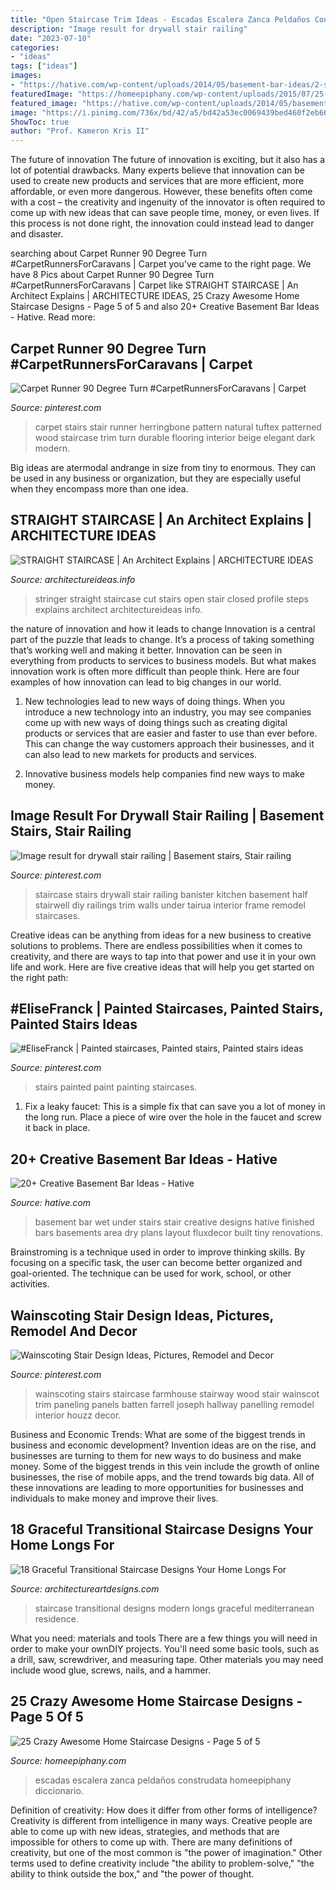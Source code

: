 ```yaml
---
title: "Open Staircase Trim Ideas - Escadas Escalera Zanca Peldaños Construdata Homeepiphany Diccionario"
description: "Image result for drywall stair railing"
date: "2023-07-10"
categories:
- "ideas"
tags: ["ideas"]
images:
- "https://hative.com/wp-content/uploads/2014/05/basement-bar-ideas/2-small-under-stair-wet-bar.jpg"
featuredImage: "https://homeepiphany.com/wp-content/uploads/2015/07/25-Crazy-Awesome-Home-Staircase-Designs-22.jpg"
featured_image: "https://hative.com/wp-content/uploads/2014/05/basement-bar-ideas/2-small-under-stair-wet-bar.jpg"
image: "https://i.pinimg.com/736x/bd/42/a5/bd42a53ec0069439bed460f2eb660fe9--wainscoting-stairs-wainscoting-ideas.jpg"
ShowToc: true
author: "Prof. Kameron Kris II"
---
```



The future of innovation
The future of innovation is exciting, but it also has a lot of potential drawbacks. Many experts believe that innovation can be used to create new products and services that are more efficient, more affordable, or even more dangerous. However, these benefits often come with a cost – the creativity and ingenuity of the innovator is often required to come up with new ideas that can save people time, money, or even lives. If this process is not done right, the innovation could instead lead to danger and disaster.

	

		
searching about Carpet Runner 90 Degree Turn #CarpetRunnersForCaravans | Carpet you've came to the right page. We have 8 Pics about Carpet Runner 90 Degree Turn #CarpetRunnersForCaravans | Carpet like STRAIGHT STAIRCASE | An Architect Explains | ARCHITECTURE IDEAS, 25 Crazy Awesome Home Staircase Designs - Page 5 of 5 and also 20+ Creative Basement Bar Ideas - Hative. Read more:
		
    
## Carpet Runner 90 Degree Turn #CarpetRunnersForCaravans | Carpet

<img loading=lazy src="https://i.pinimg.com/736x/a7/8b/4b/a78b4b30c9de9b8c7d9c44f7736d8977.jpg" onerror="this.onerror=null;this.src='https://tse4.mm.bing.net/th?id=OIP.k_WA0zb9-D-Jk7ZxkNuSNAHaJ3&amp;pid=15.1';" alt="Carpet Runner 90 Degree Turn #CarpetRunnersForCaravans | Carpet">

_Source: pinterest.com_

>carpet stairs stair runner herringbone pattern natural tuftex patterned wood staircase trim turn durable flooring interior beige elegant dark modern. 

	

Big ideas are atermodal andrange in size from tiny to enormous. They can be used in any business or organization, but they are especially useful when they encompass more than one idea. 

    
## STRAIGHT STAIRCASE | An Architect Explains | ARCHITECTURE IDEAS

<img loading=lazy src="http://architectureideas.info/wp-content/uploads/2013/07/cut-stringer.jpg" onerror="this.onerror=null;this.src='https://tse3.mm.bing.net/th?id=OIP.Tu5M34j4Dh4tJwuTp_uWVAHaJ4&amp;pid=15.1';" alt="STRAIGHT STAIRCASE | An Architect Explains | ARCHITECTURE IDEAS">

_Source: architectureideas.info_

>stringer straight staircase cut stairs open stair closed profile steps explains architect architectureideas info. 

	

the nature of innovation and how it leads to change
Innovation is a central part of the puzzle that leads to change. It’s a process of taking something that’s working well and making it better. Innovation can be seen in everything from products to services to business models. But what makes innovation work is often more difficult than people think. Here are four examples of how innovation can lead to big changes in our world.
1) New technologies lead to new ways of doing things. When you introduce a new technology into an industry, you may see companies come up with new ways of doing things such as creating digital products or services that are easier and faster to use than ever before. This can change the way customers approach their businesses, and it can also lead to new markets for products and services.

2) Innovative business models help companies find new ways to make money.

    
## Image Result For Drywall Stair Railing | Basement Stairs, Stair Railing

<img loading=lazy src="https://i.pinimg.com/736x/32/21/32/322132bfc7559b4bc4141365b5816d38.jpg" onerror="this.onerror=null;this.src='https://tse2.mm.bing.net/th?id=OIP.Pu31EbLOstocGwtK4XBN1QHaJ3&amp;pid=15.1';" alt="Image result for drywall stair railing | Basement stairs, Stair railing">

_Source: pinterest.com_

>staircase stairs drywall stair railing banister kitchen basement half stairwell diy railings trim walls under tairua interior frame remodel staircases. 

	

Creative ideas can be anything from ideas for a new business to creative solutions to problems. There are endless possibilities when it comes to creativity, and there are ways to tap into that power and use it in your own life and work. Here are five creative ideas that will help you get started on the right path: 

    
## #EliseFranck | Painted Staircases, Painted Stairs, Painted Stairs Ideas

<img loading=lazy src="https://i.pinimg.com/736x/95/32/4b/95324b60c7e0103d803f878319c05d90--staircase-painting-paint-stairs.jpg" onerror="this.onerror=null;this.src='https://tse2.mm.bing.net/th?id=OIP.urXuN2K1RDe6zG-Cx_W37gHaLD&amp;pid=15.1';" alt="#EliseFranck | Painted staircases, Painted stairs, Painted stairs ideas">

_Source: pinterest.com_

>stairs painted paint painting staircases. 

	

1. Fix a leaky faucet: This is a simple fix that can save you a lot of money in the long run. Place a piece of wire over the hole in the faucet and screw it back in place.

    
## 20+ Creative Basement Bar Ideas - Hative

<img loading=lazy src="https://hative.com/wp-content/uploads/2014/05/basement-bar-ideas/2-small-under-stair-wet-bar.jpg" onerror="this.onerror=null;this.src='https://tse2.mm.bing.net/th?id=OIP.ZcuxemJXztmIPJZ1R7nFdQHaFj&amp;pid=15.1';" alt="20+ Creative Basement Bar Ideas - Hative">

_Source: hative.com_

>basement bar wet under stairs stair creative designs hative finished bars basements area dry plans layout fluxdecor built tiny renovations. 

	

Brainstroming is a technique used in order to improve thinking skills. By focusing on a specific task, the user can become better organized and goal-oriented. The technique can be used for work, school, or other activities.

    
## Wainscoting Stair Design Ideas, Pictures, Remodel And Decor

<img loading=lazy src="https://i.pinimg.com/736x/bd/42/a5/bd42a53ec0069439bed460f2eb660fe9--wainscoting-stairs-wainscoting-ideas.jpg" onerror="this.onerror=null;this.src='https://tse3.mm.bing.net/th?id=OIP.M6e1hg9e2oUanChKoOjA9gHaJ4&amp;pid=15.1';" alt="Wainscoting Stair Design Ideas, Pictures, Remodel and Decor">

_Source: pinterest.com_

>wainscoting stairs staircase farmhouse stairway wood stair wainscot trim paneling panels batten farrell joseph hallway panelling remodel interior houzz decor. 

	

Business and Economic Trends: What are some of the biggest trends in business and economic development?
Invention ideas are on the rise, and businesses are turning to them for new ways to do business and make money. Some of the biggest trends in this vein include the growth of online businesses, the rise of mobile apps, and the trend towards big data. All of these innovations are leading to more opportunities for businesses and individuals to make money and improve their lives.

    
## 18 Graceful Transitional Staircase Designs Your Home Longs For

<img loading=lazy src="https://www.architectureartdesigns.com/wp-content/uploads/2017/03/18-Graceful-Transitional-Staircase-Designs-Your-Home-Longs-For-15-630x978.jpg" onerror="this.onerror=null;this.src='https://tse1.mm.bing.net/th?id=OIP.xzQfiHcoqQUwRxNErMSaSQHaLf&amp;pid=15.1';" alt="18 Graceful Transitional Staircase Designs Your Home Longs For">

_Source: architectureartdesigns.com_

>staircase transitional designs modern longs graceful mediterranean residence. 

	

What you need: materials and tools
There are a few things you will need in order to make your ownDIY projects. You'll need some basic tools, such as a drill, saw, screwdriver, and measuring tape. Other materials you may need include wood glue, screws, nails, and a hammer.

    
## 25 Crazy Awesome Home Staircase Designs - Page 5 Of 5

<img loading=lazy src="https://homeepiphany.com/wp-content/uploads/2015/07/25-Crazy-Awesome-Home-Staircase-Designs-22.jpg" onerror="this.onerror=null;this.src='https://tse1.mm.bing.net/th?id=OIP.YIQldkenXrSpgaygYBeTyAHaI9&amp;pid=15.1';" alt="25 Crazy Awesome Home Staircase Designs - Page 5 of 5">

_Source: homeepiphany.com_

>escadas escalera zanca peldaños construdata homeepiphany diccionario. 

	

Definition of creativity: How does it differ from other forms of intelligence?
Creativity is different from intelligence in many ways. Creative people are able to come up with new ideas, strategies, and methods that are impossible for others to come up with. 
There are many definitions of creativity, but one of the most common is "the power of imagination." Other terms used to define creativity include "the ability to problem-solve," "the ability to think outside the box," and "the power of thought.

